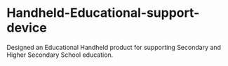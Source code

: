 Handheld-Educational-support-device
===================================

Designed an Educational Handheld product for supporting Secondary and Higher Secondary School education.
